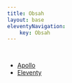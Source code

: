 ```yaml
---
title: Obsah
layout: base
eleventyNavigation:
    key: Obsah
---
```

<br>

- [Apollo](/note/apollo/prehled)
- [Eleventy](/note/eleventy/clanky)


